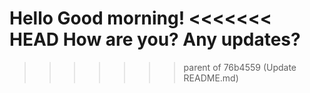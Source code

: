 Hello Good morning!
<<<<<<< HEAD
How are you?
Any updates?
=======
>>>>>>> parent of 76b4559 (Update README.md)
